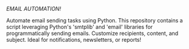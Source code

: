 _*EMAIL AUTOMATION!*_

Automate email sending tasks using Python. This repository contains a script leveraging Python's 'smtplib' and 'email' libraries for programmatically sending emails. Customize recipients, content, and subject. Ideal for notifications, newsletters, or reports!
